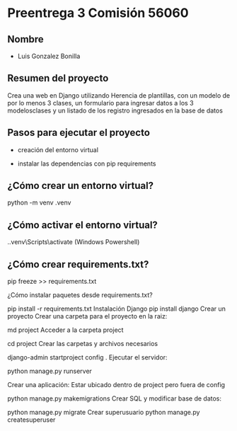 # Preentrega 3 Comisión 56060

## Nombre ##

- Luis Gonzalez Bonilla

## Resumen del proyecto

Crea una web en Django utilizando Herencia de plantillas, con un modelo de por lo menos 3 clases, un formulario para ingresar datos a los 3  modelosclases y un listado de los registro ingresados en la base de datos


## Pasos para ejecutar el proyecto


- creación del entorno virtual

- instalar las dependencias con pip requirements


## ¿Cómo crear un entorno virtual? 

python -m venv .venv 

## ¿Cómo activar el entorno virtual?

.\.venv\Scripts\activate (Windows Powershell)


## ¿Cómo crear requirements.txt?

pip freeze >> requirements.txt

¿Cómo instalar paquetes desde requirements.txt?

pip install -r requirements.txt
Instalación Django
pip install django
Crear un proyecto
Crear una carpeta para el proyecto en la raiz:

md project
Acceder a la carpeta project

cd project
Crear las carpetas y archivos necesarios

django-admin startproject config .
Ejecutar el servidor:

python manage.py runserver


Crear una aplicación:
Estar ubicado dentro de project pero fuera de config


python manage.py makemigrations
Crear SQL y modificar base de datos:

python manage.py migrate
Crear superusuario
python manage.py createsuperuser